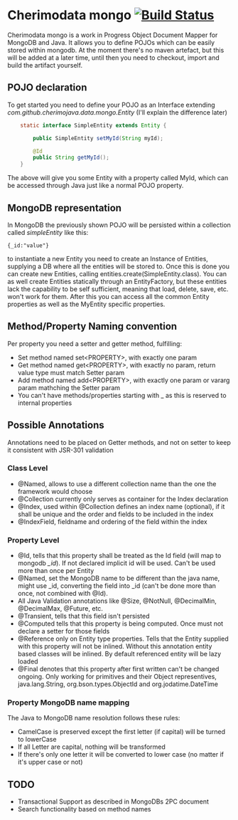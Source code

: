Cherimodata mongo [![Build Status](https://travis-ci.org/cherimojava/cherimodata.png?branch=master)](https://travis-ci.org/cherimojava/cherimodata)
=================
Cherimodata mongo is a work in Progress Object Document Mapper for MongoDB and Java. It allows you to define POJOs which can be easily stored within mongodb. At the moment there's no maven artefact, but this will be added at a later time, until then you need to checkout, import and build the artifact yourself.

## POJO declaration
To get started you need to define your POJO as an Interface extending *com.github.cherimojava.data.mongo.Entity* (I'll explain the difference later)

```java
    static interface SimpleEntity extends Entity {

        public SimpleEntity setMyId(String myId);

        @Id
        public String getMyId();
    }
```

The above will give you some Entity with a property called MyId, which can be accessed through Java just like a normal POJO property.

## MongoDB representation
In MongoDB the previously shown POJO will be persisted within a collection called _simpleEntity_ like this:

    {_id:"value"}

to instantiate a new Entity you need to create an Instance of Entities, supplying a DB where all the entities will be stored to. Once this is done you can create new Entities, calling entities.create(SimpleEntity.class). You can as well create Entities statically through an EntityFactory, but these entities lack the capability to be self sufficient, meaning that load, delete, save, etc. won't work for them.
After this you can access all the common Entity properties as well as the MyEntity specific properties.

## Method/Property Naming convention
Per property you need a setter and getter method, fulfilling:

* Set method named set&lt;PROPERTY&gt;, with exactly one param
* Get method named get&lt;PROPERTY&gt;, with exactly no param, return value type must match Setter param
* Add method named add&lt;PROPERTY&gt;, with exactly one param or vararg param mathching the Setter param
* You can't have methods/properties starting with \_ as this is reserved to internal properties

## Possible Annotations
Annotations need to be placed on Getter methods, and not on setter to keep it consistent with JSR-301 validation

### Class Level
* @Named, allows to use a different collection name than the one the framework would choose
* @Collection currently only serves as container for the Index declaration
* @Index, used within @Collection defines an index name (optional), if it shall be unique and the order and
fields to be included in the index
* @IndexField, fieldname and ordering of the field within the index

### Property Level
* @Id, tells that this property shall be treated as the Id field (will map to mongodb _\_id_). If not declared
implicit id will be used. Can't be used more than once per Entity
* @Named, set the MongoDB name to be different than the java name, might use \_id, converting the field into \_id
(can't be done more than once, not combined with @Id).
* All Java Validation annotations like @Size, @NotNull, @DecimalMin, @DecimalMax, @Future, etc.
* @Transient, tells that this field isn't persisted
* @Computed tells that this property is being computed. Once must not declare a setter for those fields
* @Reference only on Entity type properties. Tells that the Entity supplied with this property will not be inlined. Without this annotation entity based classes will be inlined. By default referenced entity will be lazy loaded
* @Final denotes that this property after first written can't be changed ongoing. Only working for primitives and their Object representives, java.lang.String, org.bson.types.ObjectId and org.jodatime.DateTime

### Property MongoDB name mapping
The Java to MongoDB name resolution follows these rules:

* CamelCase is preserved except the first letter (if capital) will be turned to lowerCase
* If all Letter are capital, nothing will be transformed
* If there's only one letter it will be converted to lower case (no matter if it's upper case or not)

## TODO

* Transactional Support as described in MongoDBs 2PC document
* Search functionality based on method names

